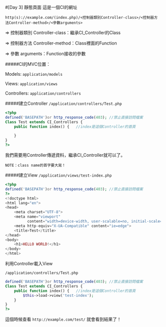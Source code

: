 #[Day 3] 靜態頁面
這是一個CI的網址
```
http(s)://example.com/(index.php)/<控制器類別Controller-class>/<控制器方法Controller-method>/<參數arguments>
```
=> 控制器類別 Controller-class：繼承CI_Controller的Class

=> 控制器方法 Controller-method：Class裡面的Function

=> 參數 arguments：Function接收的參數

#####CI的MVC位置：

Models: `application/models`

Views: `application/views`

Controllers: `application/controllers`

#####建立Controller `/application/controllers/Test.php`
```php
<?php
defined('BASEPATH')or http_response_code(403); //禁止直接訪問檔案
Class Test extends CI_Controllers {
    public function index() {   //index是這個Controller的首頁
        
    }
}
?>
```
我們需要用Controller傳遞資料，繼承CI_Controller就可以了。

`NOTE：class name的首字要大寫！`

#####建立View `/application/views/test-index.php`
```php
<?php
defined('BASEPATH')or http_response_code(403); //禁止直接訪問檔案
?>
<!doctype html>
<html lang="en">
<head>
	<meta charset="UTF-8">
	<meta name="viewport"
		  content="width=device-width, user-scalable=no, initial-scale=1.0, maximum-scale=1.0, minimum-scale=1.0">
	<meta http-equiv="X-UA-Compatible" content="ie=edge">
	<title>Test</title>
</head>
<body>
	<h1>HELLO WORLD!</h1>
</body>
</html>
```
利用Controller載入View

`/application/controllers/Test.php`
```php
defined('BASEPATH')or http_response_code(403); //禁止直接訪問檔案
Class Test extends CI_Controllers {
    public function index() {   //index是這個Controller的首頁
        $this->load->view('test-index');
    }
}
?>
```
這個時候查看 `http://example.com/test/` 就會看到結果了！